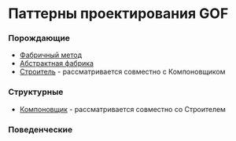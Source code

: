 # Паттерны проектирования GOF

### Порождающие

- [Фабричный метод](src/DesignPatterns/FactoryMethod)
- [Абстрактная фабрика](src/DesignPatterns/AbstractFactory)
- [Строитель](src/DesignPatterns/Builder) - рассматривается совместно с Компоновщиком

### Структурные

- [Компоновщик](src/DesignPatterns/Builder) - рассматривается совместно со Строителем

### Поведенческие
